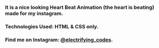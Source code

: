 ### It is a nice looking Heart Beat Animation (the heart is beating) made for my instagram.

### Technologies Used: HTML & CSS only.

### Find me on Instagram: [@electrifying_codes][instagram].

[instagram]: https://www.instagram.com/electrifying_codes
